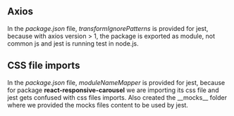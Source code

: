 ## Axios

In the _package.json_ file, _transformIgnorePatterns_ is provided for jest, because with axios version > 1, the package is exported as module, not common js and jest is running test in node.js.

## CSS file imports

In the _package.json_ file, _moduleNameMapper_ is provided for jest, because for package **react-responsive-carousel** we are importing its css file and jest gets confused with css files imports.
Also created the \_\_mocks\_\_ folder where we provided the mocks files content to be used by jest.
